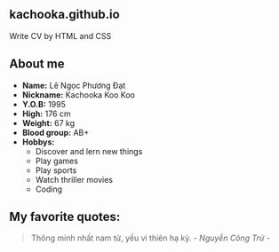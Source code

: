 ## kachooka.github.io
Write CV by HTML and CSS

## About me
- **Name:** Lê Ngọc Phương Đạt
- **Nickname:** Kachooka Koo Koo
- **Y.O.B:** 1995
- **High:** 176 cm
- **Weight:** 67 kg
- **Blood group:** AB+
- **Hobbys:** 
	* Discover and lern new things
	* Play games
	* Play sports
	* Watch thriller movies
	* Coding

## My favorite quotes:
> Thông minh nhất nam tử, yếu vi thiên hạ kỳ. *- Nguyễn Công Trứ -*
